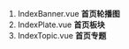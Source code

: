 1. IndexBanner.vue       **首页轮播图**
2. IndexPlate.vue        **首页板块**
3. IndexTopic.vue        **首页专题**
